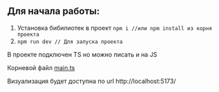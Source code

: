 ## Для начала работы: 

1. Установка бибилиотек в проект
``npm i //или npm install из корня проекта``
2. ``npm run dev // Для запуска проекта``

В проекте подключен TS но можно писать и на JS 

Корневой файл [main.ts](src%2Fmain.ts)

Визуализация будет доступна по url  http://localhost:5173/

